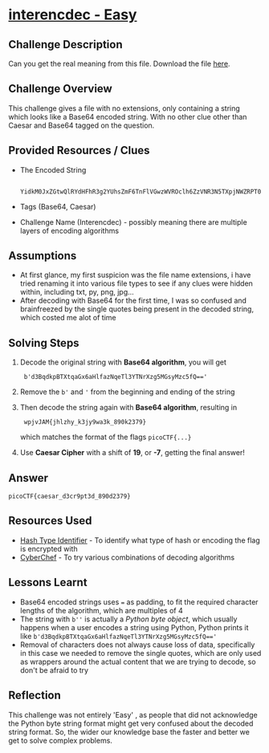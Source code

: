# [interencdec - Easy](hhttps://play.picoctf.org/practice/challenge/418?category=2&page=1)

## Challenge Description

Can you get the real meaning from this file.
Download the file [here](https://artifacts.picoctf.net/c_titan/111/enc_flag).

## Challenge Overview

This challenge gives a file with no extensions, only containing a string which looks like a Base64 encoded string. With no other clue other than Caesar and Base64 tagged on the question.

## Provided Resources / Clues
- The Encoded String  

        YidkM0JxZGtwQlRYdHFhR3g2YUhsZmF6TnFlVGwzWVROclh6ZzVNR3N5TXpjNWZRPT0nCg==
- Tags (Base64, Caesar)
- Challenge Name (Interencdec) - possibly meaning there are multiple layers of encoding algorithms

## Assumptions

- At first glance, my first suspicion was the file name extensions, i have tried renaming it into various file types to see if any clues were hidden within, including txt, py, png, jpg...
- After decoding with Base64 for the first time, I was so confused and brainfreezed by the single quotes being present in the decoded string, which costed me alot of time

## Solving Steps

1. Decode the original string with **Base64 algorithm**, you will get  

        b'd3BqdkpBTXtqaGx6aHlfazNqeTl3YTNrXzg5MGsyMzc5fQ=='
2. Remove the `b'` and `'` from the beginning and ending of the string
3. Then decode the string again with **Base64 algorithm**, resulting in  

        wpjvJAM{jhlzhy_k3jy9wa3k_890k2379}
    which matches the format of the flags `picoCTF{...}`
4. Use **Caesar Cipher** with a shift of **19**, or **-7**, getting the final answer!

## Answer

    picoCTF{caesar_d3cr9pt3d_890d2379}

## Resources Used

- [Hash Type Identifier](https://hashes.com/en/tools/hash_identifier) - To identify what type of hash or encoding the flag is encrypted with
- [CyberChef](https://gchq.github.io/CyberChef/#input=ZDNCcWRrcEJUWHRxYUd4NmFIbGZhek5xZVRsM1lUTnJYemc1TUdzeU16YzVmUT09Cg) - To try various combinations of decoding algorithms

## Lessons Learnt
- Base64 encoded strings uses `=` as padding, to fit the required character lengths of the algorithm, which are multiples of 4
- The string with `b''` is actually a *Python byte object*, which usually happens when a user encodes a string using Python, Python prints it like `b'd3BqdkpBTXtqaGx6aHlfazNqeTl3YTNrXzg5MGsyMzc5fQ=='`
- Removal of characters does not always cause loss of data, specifically in this case we needed to remove the single quotes, which are only used as wrappers around the actual content that we are trying to decode, so don't be afraid to try

## Reflection

This challenge was not entirely 'Easy' , as people that did not acknowledge the Python byte string format might get very confused about the decoded string format. So, the wider our knowledge base the faster and better we get to solve complex problems.
